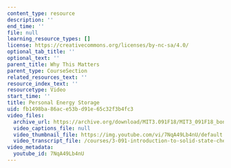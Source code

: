 ```yaml
---
content_type: resource
description: ''
end_time: ''
file: null
learning_resource_types: []
license: https://creativecommons.org/licenses/by-nc-sa/4.0/
optional_tab_title: ''
optional_text: ''
parent_title: Why This Matters
parent_type: CourseSection
related_resources_text: ''
resource_index_text: ''
resourcetype: Video
start_time: ''
title: Personal Energy Storage
uid: fb1498ba-86ac-e53b-d91e-65c32f3b4fc3
video_files:
  archive_url: https://archive.org/download/MIT3.091F18/MIT3_091F18_bonus_lec02_wtm1_300k.mp4
  video_captions_file: null
  video_thumbnail_file: https://img.youtube.com/vi/7NqA49Lb4nU/default.jpg
  video_transcript_file: /courses/3-091-introduction-to-solid-state-chemistry-fall-2018/814fc97f624e236aaf79218b8bd85c30_7NqA49Lb4nU.pdf
video_metadata:
  youtube_id: 7NqA49Lb4nU
---
```

